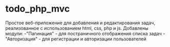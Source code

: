# todo_php_mvc
Простое веб-приложение для добавления и редактирования задач, реализованное с использованием html, css, php и js.
Добавлены модули: 
-"Пагинация" - для постраничного отображения списка задач
-"Авторизация" - для регистрации и авторизации пользователей
